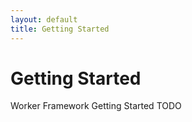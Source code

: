 ```yaml
---
layout: default
title: Getting Started
---
```


# Getting Started

Worker Framework Getting Started TODO